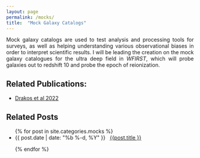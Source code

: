 ```yaml
---
layout: page
permalink: /mocks/
title:  "Mock Galaxy Catalogs"
---
```



<p style="text-align:justify">
Mock galaxy catalogs are used to test analysis and processing tools for surveys, as well as helping understanding various observational biases in order to interpret scientific results. I will be leading the creation on the mock galaxy catalogues for the ultra deep field in <i>WFIRST</i>, which will probe galaxies out to redshift 10 and probe the epoch of reionization.
</p>


<h2> Related Publications: </h2>
<ul>
<li> <a href="https://ui.adsabs.harvard.edu/abs/2022ApJ...926..194D/abstract">Drakos et al 2022</a> </li>
</ul>

<h2 class="page-heading">Related Posts</h2>

<ul class="post-list">
  {% for post in site.categories.mocks %}

  <li>
    <span>{{ post.date | date: "%b %-d, %Y" }}</span> &nbsp; <a href="{{ post.url | prepend: site.baseurl }}">{{post.title }}</a>
  </li>

  {% endfor %}
</ul>
